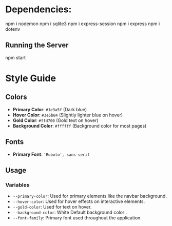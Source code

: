 # Dependencies:
npm i nodemon
npm i sqlite3
npm i express-session
npm i express
npm i dotenv

## Running the Server

 npm start


# Style Guide

## Colors

- **Primary Color**: `#1e3a5f` (Dark blue)
- **Hover Color**: `#3e5b84` (Slightly lighter blue on hover)
- **Gold Color**: `#ffd700` (Gold text on hover)
- **Background Color**: `#ffffff` (Background color for most pages)

## Fonts

- **Primary Font**: `'Roboto', sans-serif`

## Usage

### Variables

- `--primary-color`: Used for primary elements like the navbar background.
- `--hover-color`: Used for hover effects on interactive elements.
- `--gold-color`: Used for text on hover.
- `--background-color`: White Default background color .
- `--font-family`: Primary font used throughout the application.

